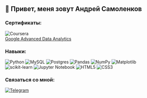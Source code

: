 ## 👋 Привет, меня зовут Андрей Самоленков 

### Сертификаты:
![Coursera](https://img.shields.io/badge/Coursera-%230056D2.svg?style=for-the-badge&logo=Coursera&logoColor=white)<br>
 <a href=https://www.coursera.org/account/accomplishments/specialization/certificate/SU9AQ6VPKEJU>Google Advanced Data
Analytics</a>

### Навыки:
![Python](https://img.shields.io/badge/python-3670A0?style=for-the-badge&logo=python&logoColor=ffdd54)
![MySQL](https://img.shields.io/badge/mysql-%2300f.svg?style=for-the-badge&logo=mysql&logoColor=white)
![Postgres](https://img.shields.io/badge/postgres-%23316192.svg?style=for-the-badge&logo=postgresql&logoColor=white)
![Pandas](https://img.shields.io/badge/pandas-%23150458.svg?style=for-the-badge&logo=pandas&logoColor=white)
![NumPy](https://img.shields.io/badge/numpy-%23013243.svg?style=for-the-badge&logo=numpy&logoColor=white)
![Matplotlib](https://img.shields.io/badge/Matplotlib-%23ffffff.svg?style=for-the-badge&logo=Matplotlib&logoColor=black)
![scikit-learn](https://img.shields.io/badge/scikit--learn-%23F7931E.svg?style=for-the-badge&logo=scikit-learn&logoColor=white)
![Jupyter Notebook](https://img.shields.io/badge/jupyter-%23FA0F00.svg?style=for-the-badge&logo=jupyter&logoColor=white)
![HTML5](https://img.shields.io/badge/html5-%23E34F26.svg?style=for-the-badge&logo=html5&logoColor=white)
![CSS3](https://img.shields.io/badge/css3-%231572B6.svg?style=for-the-badge&logo=css3&logoColor=white)

### Связаться со мной:
<a href="https://t.me/AndreySamolenkov">![Telegram](https://img.shields.io/badge/Telegram-2CA5E0?style=for-the-badge&logo=telegram&logoColor=white)</a>

